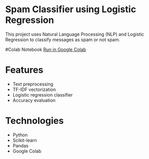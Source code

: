 # Spam Classifier using Logistic Regression

This project uses Natural Language Processing (NLP) and Logistic Regression to classify messages as spam or not spam.

#Colab Notebook
[Run in Google Colab](https://colab.research.google.com/drive/1e2HEmhrq53SIfbRSwfutu3YKutSlXXlH)

# Features
- Text preprocessing
- TF-IDF vectorization
- Logistic regression classifier
- Accuracy evaluation

# Technologies
- Python
- Scikit-learn
- Pandas
- Google Colab
